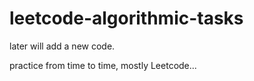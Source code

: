 # leetcode-algorithmic-tasks

later will add a new code.

practice from time to time,
mostly Leetcode...


